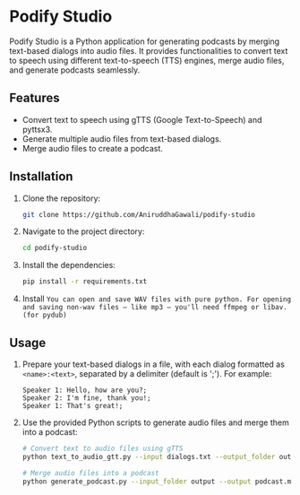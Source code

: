 # Podify Studio

Podify Studio is a Python application for generating podcasts by merging text-based dialogs into audio files. It provides functionalities to convert text to speech using different text-to-speech (TTS) engines, merge audio files, and generate podcasts seamlessly.

## Features

- Convert text to speech using gTTS (Google Text-to-Speech) and pyttsx3.
- Generate multiple audio files from text-based dialogs.
- Merge audio files to create a podcast.

## Installation

1. Clone the repository:

   ```bash
   git clone https://github.com/AniruddhaGawali/podify-studio
   ```

2. Navigate to the project directory:

   ```bash
   cd podify-studio
   ```

3. Install the dependencies:
   ```bash
   pip install -r requirements.txt
   ```
4. Install
   `You can open and save WAV files with pure python. For opening and saving non-wav files – like mp3 – you'll need ffmpeg or libav. (for pydub)`

## Usage

1. Prepare your text-based dialogs in a file, with each dialog formatted as `<name>:<text>`, separated by a delimiter (default is ';'). For example:

   ```
   Speaker 1: Hello, how are you?;
   Speaker 2: I'm fine, thank you!;
   Speaker 1: That's great!;
   ```

2. Use the provided Python scripts to generate audio files and merge them into a podcast:

   ```bash
   # Convert text to audio files using gTTS
   python text_to_audio_gtt.py --input dialogs.txt --output_folder output

   # Merge audio files into a podcast
   python generate_podcast.py --input_folder output --output podcast.mp3
   ```
